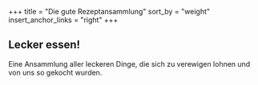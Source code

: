 +++
title = "Die gute Rezeptansammlung"
sort_by = "weight"
insert_anchor_links = "right"
+++

## Lecker essen!

Eine Ansammlung aller leckeren Dinge, die sich zu verewigen lohnen und von uns so gekocht wurden.
